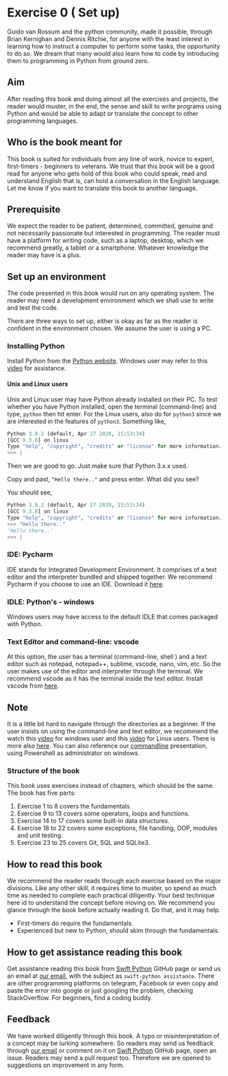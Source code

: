 # Exercise 0 ( Set up)

Guido van Rossum and the python community, made it possible, through Brian Kernighan and Dennis Ritchie, for anyone with the least interest in learning how to instruct a computer to perform some tasks, the opportunity to do so. We dream that many would also learn how to code by introducing them to programming in Python from ground zero.

## Aim

After reading this book and doing almost all the exercises and projects, the reader would muster, in the end, the sense and skill to write programs using Python and would be able to adapt or translate the concept to other programming languages.

## Who is the book meant for

This book is suited for individuals from any line of work, novice to expert, first-timers - beginners to veterans. We trust that this book will be a good read for anyone who gets hold of this book who could speak, read and understand English that is, can hold a conversation in the English language. Let me know if you want to translate this book to another language.

## Prerequisite

We expect the reader to be patient, determined, committed, genuine and not necessarily passionate but interested in programming. The reader must have a platform for writing code, such as a laptop, desktop, which we recommend greatly, a tablet or a smartphone. Whatever knowledge the reader may have is a plus.

## Set up an environment

The code presented in this book would run on any operating system. The reader may need a development environment which we shall use to write and test the code.

There are three ways to set up, either is okay as far as the reader is confident in the environment chosen. We assume the user is using a PC.

### Installing Python

Install Python from the [Python website][python-site]. Windows user may refer to this [video][python-on-windows] for assistance.

#### Unix and Linux users

Unix and Linux user may have Python already installed on their PC. To test whether you have Python installed, open the terminal (command-line) and type, `python` then hit enter. For the Linux users, also do for `python3` since we are interested in the features of `python3`. Something like,

```Python
Python 3.8.2 (default, Apr 27 2020, 15:53:34)
[GCC 9.3.0] on linux
Type "help", "copyright", "credits" or "license" for more information.
>>> |
```

Then we are good to go. Just make sure that Python 3.x.x used.

Copy and past, `"Hello there.."` and press enter. What did you see?

You should see,

```Python
Python 3.8.2 (default, Apr 27 2020, 15:53:34)
[GCC 9.3.0] on linux
Type "help", "copyright", "credits" or "license" for more information.
>>> "Hello there.."
'Hello there..'
>>> |
```

### IDE: Pycharm

IDE stands for Integrated Development Environment. It comprises of a text editor and the interpreter bundled and shipped together. We recommend Pycharm if you choose to use an IDE. Download it [here][pycharm-site].

### IDLE: Python's - windows

Windows users may have access to the default IDLE that comes packaged with Python.

### Text Editor and command-line: vscode

At this option, the user has a terminal (command-line, shell ) and a text editor such as notepad, notepad++, sublime, vscode, nano, vim, etc. So the user makes use of the editor and interpreter through the terminal. We recommend vscode as it has the terminal inside the text editor. Install vscode from [here][vscode-site].

## Note

It is a little bit hard to navigate through the directories as a beginner. If the user insists on using the command-line and text editor, we recommend the watch this [video][windwos-cmd-site] for windows user and this [video][unix-linux-cmd-site] for Linux users. There is more also [here][advanced-cmd]. You can also reference our [commandline][cli-presentation] presentation, using Powershell as administrator on windows.

### Structure of the book

This book uses exercises instead of chapters, which should be the same. The book has five parts:

1. Exercise 1 to 8 covers the fundamentals.
1. Exercise 9 to 13 covers some operators, loops and functions.
1. Exercise 14 to 17 covers some built-in data structures.
1. Exercise 18 to 22 covers some exceptions, file handling, OOP, modules and unit testing.
1. Exercise 23 to 25 covers Git, SQL and SQLite3.

## How to read this book

We recommend the reader reads through each exercise based on the major divisions. Like any other skill, it requires time to muster, so spend as much time as needed to complete each practical diligently. Your best technique here id to understand the concept before moving on. We recommend you glance through the book before actually reading it. Do that, and it may help.

- First-timers do require the fundamentals.
- Experienced but new to Python, should skim through the fundamentals.

## How to get assistance reading this book

Get assistance reading this book from [Swift Python][swift-python-site] GitHub page or send us an email at [our email](mailto:popecan1000@gmail.com), with the subject as `swift-python assistance`. There are other programming platforms on telegram, Facebook or even copy and paste the error into google or just googling the problem, checking StackOverflow. For beginners, find a coding buddy.

## Feedback

We have worked diligently through this book. A typo or misinterpretation of a concept may be lurking somewhere. So readers may send us feedback through [our email](mailto:popecan1000@gmail.com) or comment on it on [Swift Python][swift-python-site] GitHub page, open an issue. Readers may send a pull request too. Therefore we are opened to suggestions on improvement in any form.

#

[python-site]: https://www.python.org/downloads/
[python-on-windows]: https://www.youtube.com/results?search_query=how+to+install+Python+on+windows
[vscode-site]: https://code.visualstudio.com/
[pycharm-site]: https://www.jetbrains.com/pycharm/download/
[windwos-cmd-site]: https://www.youtube.com/watch?v=MBBWVgE0ewk&list=PL6gx4Cwl9DGDV6SnbINlVUd0o2xT4JbMu
[unix-linux-cmd-site]: https://www.youtube.com/watch?v=IVquJh3DXUA
[advanced-cmd]: https://www.youtube.com/playlist?list=PL6gx4Cwl9DGCkg2uj3PxUWhMDuTw3VKjM
[swift-python-site]: https://github.com/Otumian-empire/swift-python
[our-email]: popecan1000@gmail.com
[cli-presentation]: https://github.com/Otumian-empire/CLI-presentation
